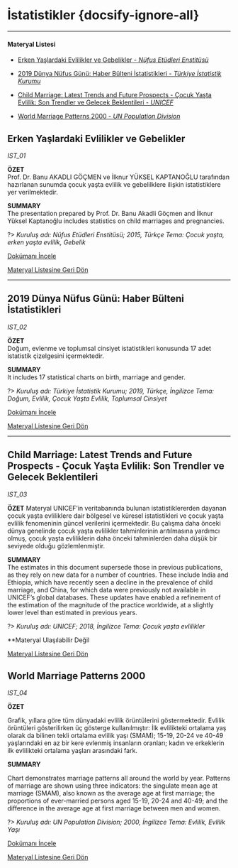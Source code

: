 # İstatistikler {docsify-ignore-all}
***
#### __Materyal Listesi__

- [Erken Yaşlardaki Evlilikler ve Gebelikler - *Nüfus Etüdleri Enstitüsü*](#erken-yaşlardaki-evlilikler-ve-gebelikler)

- [2019 Dünya Nüfus Günü: Haber Bülteni İstatistikleri - *Türkiye İstatistik Kurumu*](#_2019-dünya-nüfus-günü-haber-bülteni-İstatistikleri)

- [Child Marriage: Latest Trends and Future Prospects - Çocuk Yaşta Evlilik: Son Trendler ve Gelecek Beklentileri - *UNICEF*](#child-marriage-latest-trends-and-future-prospects-Çocuk-yaşta-evlilik-son-trendler-ve-gelecek-beklentileri)
- [World Marriage Patterns 2000 - *UN Population Division*](#world-marriage-patterns-2000)

## Erken Yaşlardaki Evlilikler ve Gebelikler
*IST_01*

**ÖZET**  
Prof. Dr. Banu AKADLI GÖÇMEN ve İlknur YÜKSEL KAPTANOĞLU tarafından hazırlanan sunumda çocuk yaşta evlilik ve gebelilklere ilişkin istatistiklere yer verilmektedir.

**SUMMARY**  
The presentation prepared by Prof. Dr. Banu Akadli Göçmen and İlknur Yüksel Kaptanoğlu includes statistics on child marriages and pregnancies.

?> *Kuruluş adı: Nüfus Etüdleri Enstitüsü; 2015, Türkçe Tema: Çocuk yaşta, erken yaşta evlilik, Gebelik*

[Dokümanı İncele](downloads\IST\IST_01.pdf ':ignore')

[Materyal Listesine Geri Dön](#materyal-listesi)

***

## 2019 Dünya Nüfus Günü: Haber Bülteni İstatistikleri
*IST_02*

**ÖZET**  
Doğum, evlenme ve toplumsal cinsiyet istatistikleri konusunda 17 adet istatistik çizelgesini içermektedir.

**SUMMARY**  
It includes 17 statistical charts on birth, marriage and gender. 

?> *Kuruluş adı: Türkiye İstatistik Kurumu; 2019, Türkçe, İngilizce Tema: Doğum, Evlilik, Çocuk Yaşta Evlilik, Toplumsal Cinsiyet*

[Dokümanı İncele](downloads\addon\IST_02.xls ':ignore')

[Materyal Listesine Geri Dön](#materyal-listesi)

***

## Child Marriage: Latest Trends and Future Prospects - Çocuk Yaşta Evlilik: Son Trendler ve Gelecek Beklentileri
*IST_03*

**ÖZET**
Materyal UNICEF’in veritabanında bulunan istatistiklererden dayanan çocuk yaşta evliliklere dair bölgesel ve küresel istatistikleri ve çocuk yaşta evlilik fenomeninin güncel verilerini içermektedir. Bu çalışma daha önceki dünya genelinde çocuk yaşta evlilikler tahminlerinin arıtılmasına yardımcı olmuş, çocuk yaşta evliliklerin daha önceki tahminlerden daha düşük bir seviyede olduğu gözlemlenmiştir.

**SUMMARY**  
The estimates in this document supersede those in previous publications, as they rely on new data for a number of countries. These include India and Ethiopia, which have recently seen a decline in the prevalence of child marriage, and China, for which data were previously not available in UNICEF’s global databases. These updates have enabled a refinement of the estimation of the magnitude of the practice worldwide, at a slightly lower level than
estimated in previous years.

?> *Kuruluş adı: UNICEF; 2018, İngilizce Tema: Çocuk yaşta evlilikler*
<!--
[Dokümanı İncele](downloads\addon\IST_03.pdf ':ignore')
-->
**Materyal Ulaşılabilir Değil

[Materyal Listesine Geri Dön](#materyal-listesi)

## World Marriage Patterns 2000
*IST_04*

**ÖZET** 

Grafik, yıllara göre tüm dünyadaki evlilik örüntülerini göstermektedir.  Evlilik örüntüleri gösterilirken üç gösterge kullanılmıştır: İlk evlilikteki ortalama yaş olarak da bilinen tekli ortalama evlilik yaşı (SMAM); 15-19, 20-24 ve 40-49 yaşlarındaki en az bir kere evlenmiş insanların oranları; kadın ve erkeklerin ilk evlilikteki ortalama yaşları arasındaki fark.

**SUMMARY**  

Chart demonstrates marriage patterns all around the world by year. Patterns of marriage are shown using three indicators: the singulate mean age 
at marriage (SMAM), also known as the average age at first marriage; the proportions of ever-married persons aged 15-19, 20-24 and 40-49; and the difference in the average age at first marriage between men and women.

?> *Kuruluş adı: UN Population Division; 2000, İngilizce Tema: Evlilik, Evlilik Yaşı*

[Dokümanı İncele](downloads\IST\IST_04.xls ':ignore')

[Materyal Listesine Geri Dön](#materyal-listesi)
